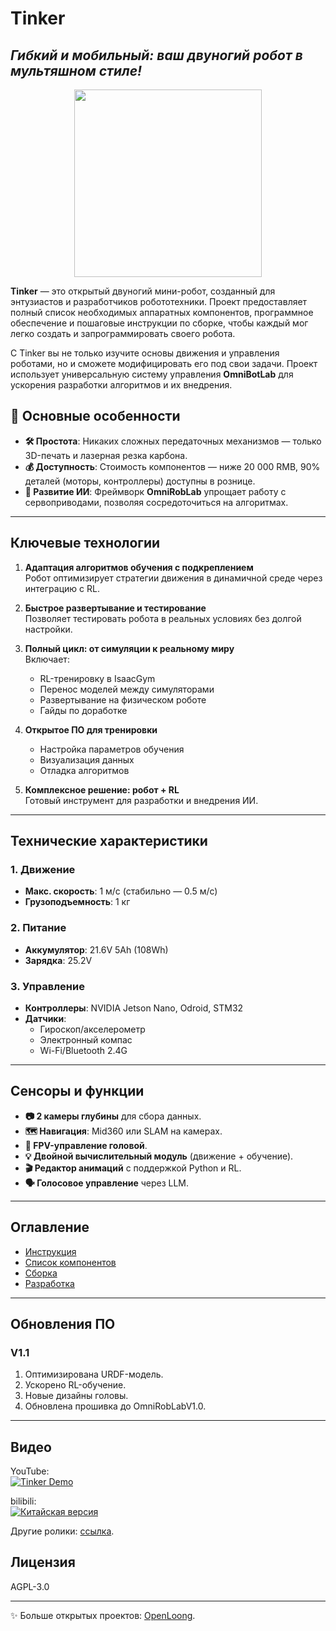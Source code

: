 # Tinker  
## _Гибкий и мобильный: ваш двуногий робот в мультяшном стиле!_
<div align="center">
<img src="https://github.com/Yuexuan9/Tinker/raw/main/docs/images/t01.JPG" height="300" />
</div>

**Tinker** — это открытый двуногий мини-робот, созданный для энтузиастов и разработчиков робототехники. Проект предоставляет полный список необходимых аппаратных компонентов, программное обеспечение и пошаговые инструкции по сборке, чтобы каждый мог легко создать и запрограммировать своего робота.  

С Tinker вы не только изучите основы движения и управления роботами, но и сможете модифицировать его под свои задачи. Проект использует универсальную систему управления **OmniBotLab** для ускорения разработки алгоритмов и их внедрения.  

## 🌟 Основные особенности  
- **🛠️ Простота**: Никаких сложных передаточных механизмов — только 3D-печать и лазерная резка карбона.  
- **💰 Доступность**: Стоимость компонентов — ниже 20 000 RMB, 90% деталей (моторы, контроллеры) доступны в рознице.  
- **🤖 Развитие ИИ**: Фреймворк **OmniRobLab** упрощает работу с сервоприводами, позволяя сосредоточиться на алгоритмах.  

---

## Ключевые технологии  

1. **Адаптация алгоритмов обучения с подкреплением**  
   Робот оптимизирует стратегии движения в динамичной среде через интеграцию с RL.  

2. **Быстрое развертывание и тестирование**  
   Позволяет тестировать робота в реальных условиях без долгой настройки.  

3. **Полный цикл: от симуляции к реальному миру**  
   Включает:  
   - RL-тренировку в IsaacGym  
   - Перенос моделей между симуляторами  
   - Развертывание на физическом роботе  
   - Гайды по доработке  

4. **Открытое ПО для тренировки**  
   - Настройка параметров обучения  
   - Визуализация данных  
   - Отладка алгоритмов  

5. **Комплексное решение: робот + RL**  
   Готовый инструмент для разработки и внедрения ИИ.  

---

## Технические характеристики  

### 1. Движение  
- **Макс. скорость**: 1 м/с (стабильно — 0.5 м/с)  
- **Грузоподъемность**: 1 кг  

### 2. Питание  
- **Аккумулятор**: 21.6V 5Ah (108Wh)  
- **Зарядка**: 25.2V  

### 3. Управление  
- **Контроллеры**: NVIDIA Jetson Nano, Odroid, STM32  
- **Датчики**:  
  - Гироскоп/акселерометр  
  - Электронный компас  
  - Wi-Fi/Bluetooth 2.4G  

---

## Сенсоры и функции  

- **📷 2 камеры глубины** для сбора данных.  
- **🗺️ Навигация**: Mid360 или SLAM на камерах.  
- **🎥 FPV-управление головой**.  
- **💡 Двойной вычислительный модуль** (движение + обучение).  
- **🎬 Редактор анимаций** с поддержкой Python и RL.  
- **🗣️ Голосовое управление** через LLM.  

---

## Оглавление  
- [Инструкция](https://github.com/Yuexuan9/Tinker/tree/main/guide)  
- [Список компонентов](https://github.com/Yuexuan9/Tinker/tree/main/bom)  
- [Сборка](https://github.com/Yuexuan9/Tinker/tree/main/assemble)  
- [Разработка](https://github.com/Yuexuan9/Tinker/tree/main/development)  

---

## Обновления ПО  

### V1.1  
1. Оптимизирована URDF-модель.  
2. Ускорено RL-обучение.  
3. Новые дизайны головы.  
4. Обновлена прошивка до OmniRobLabV1.0.  

---

## Видео  

YouTube:  
[![Tinker Demo](https://img.youtube.com/vi/nC0g2TXLNzI/0.jpg)](https://youtu.be/nC0g2TXLNzI)  

bilibili:  
[![Китайская версия](https://github.com/Yuexuan9/Tinker/raw/main/docs/images/videos/24fp.png)](https://b23.tv/GL5qTvX)  

Другие ролики: [ссылка](https://youtu.be/ASK_Aj-35oE).  

## Лицензия  
AGPL-3.0  

---
✨ Больше открытых проектов: [OpenLoong](https://www.openloong.org.cn/cn).  
